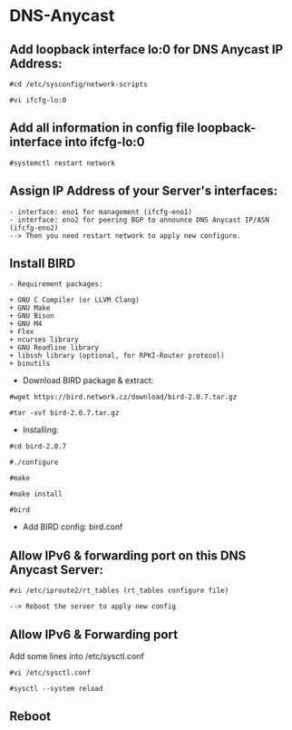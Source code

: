 # DNS-Anycast

## Add loopback interface lo:0 for DNS Anycast IP Address:
``#cd /etc/sysconfig/network-scripts``

``#vi ifcfg-lo:0``

## Add all information in config file loopback-interface into ifcfg-lo:0

``#systemctl restart network``

## Assign IP Address of your Server's interfaces:

```Example:
- interface: eno1 for management (ifcfg-eno1)
- interface: eno2 for peering BGP to announce DNS Anycast IP/ASN (ifcfg-eno2)
--> Then you need restart network to apply new configure.
```

## Install BIRD

```
- Requirement packages:

+ GNU C Compiler (or LLVM Clang)
+ GNU Make
+ GNU Bison
+ GNU M4
+ Flex
+ ncurses library
+ GNU Readline library
+ libssh library (optional, for RPKI-Router protocol)
+ binutils
```
- Download BIRD package & extract:

``#wget https://bird.network.cz/download/bird-2.0.7.tar.gz``

``#tar -xvf bird-2.0.7.tar.gz``
- Installing:

``#cd bird-2.0.7``

``#./configure``

``#make``

``#make install``

``#bird``

- Add BIRD config: bird.conf

## Allow IPv6 & forwarding port on this DNS Anycast Server:

``#vi /etc/iproute2/rt_tables (rt_tables configure file)``

``--> Reboot the server to apply new config``

## Allow IPv6 & Forwarding port

Add some lines into /etc/sysctl.conf

``#vi /etc/sysctl.conf``

``#sysctl --system reload``

## Reboot

